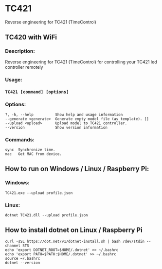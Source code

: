 # TC421
Reverse engineering for TC421 (TimeControl)

## TC420 with WiFi

### Description:

Reverse engineering for TC421 (TimeControl) for controlling your TC421 led controller remotely

### Usage:
### `TC421 [command] [options]`

### Options:
 	?, -h, --help          Show help and usage information
	--generate <generate>  Generate empty model file (as template). []
	--upload <upload>      Upload model to TC421 controller.
	--version              Show version information

### Commands:
	sync  Synchronize time.
	mac   Get MAC from device.

## How to run on Windows / Linux / Raspberry Pi:
### Windows:
`TC421.exe --upload profile.json`
### Linux:
`dotnet TC421.dll --upload profile.json`

## How to install dotnet on Linux / Raspberry Pi
	curl -sSL https://dot.net/v1/dotnet-install.sh | bash /dev/stdin --channel STS
	echo 'export DOTNET_ROOT=$HOME/.dotnet' >> ~/.bashrc
	echo 'export PATH=$PATH:$HOME/.dotnet' >> ~/.bashrc
	source ~/.bashrc
	dotnet --version

